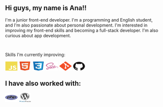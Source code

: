## Hi guys, my name is Ana!!

<p>I'm a junior front-end developer. I'm a programming and English student, and I'm also passionate about personal development. I'm interested in improving my front-end skills and becoming a full-stack developer. I'm also curious about app development.</p>

<div style="display: inline_block"><br>
    <p> Skills I'm currently improving: </p>
    <img align="center" alt="Ana-Js" height="30" width="40"
        src="https://raw.githubusercontent.com/devicons/devicon/master/icons/javascript/javascript-plain.svg">
    <img align="center" alt="Ana-HTML" height="30" width="40"
        src="https://raw.githubusercontent.com/devicons/devicon/master/icons/html5/html5-original.svg">
    <img align="center" alt="Ana-CSS" height="30" width="40"
        src="https://raw.githubusercontent.com/devicons/devicon/master/icons/css3/css3-original.svg">
    <img align="center" alt="Ana-SASS" height="30" width="40"
        src="https://raw.githubusercontent.com/devicons/devicon/master/icons/sass/sass-original.svg">
    <img align="center" alt="Ana-PHP" height="30" width="40"
        src="https://raw.githubusercontent.com/devicons/devicon/master/icons/git/git-original.svg">
    <img align="center" alt="Ana-PHP" height="30" width="40"
        src="https://raw.githubusercontent.com/devicons/devicon/master/icons/github/github-original.svg">
    <h2>I have also worked with:</h2>
    <img align="center" alt="Ana-PHP" height="30" width="40"
        src="https://raw.githubusercontent.com/devicons/devicon/master/icons/php/php-original.svg">
    <img align="center" alt="Ana-PHP" height="30" width="40"
        src="https://raw.githubusercontent.com/devicons/devicon/master/icons/wordpress/wordpress-original.svg">
</div>
  


